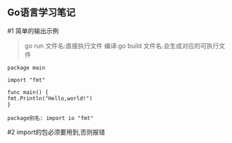 ## Go语言学习笔记
#1 简单的输出示例
>go run 文件名:直接执行文件
>编译:go build 文件名.会生成对应的可执行文件
```
package main

import "fmt"

func main() {
fmt.Println("Hello,world!")
}

package别名: import io "fmt"

```
#2 import的包必须要用到,否则报错

